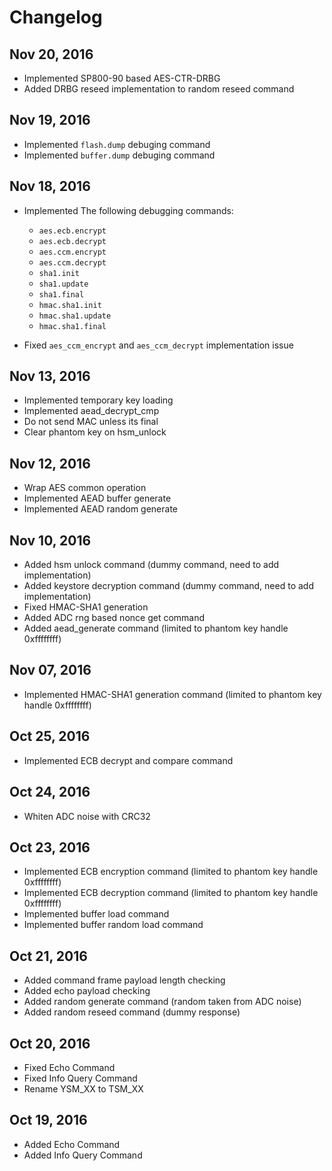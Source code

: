 # Changelog

## Nov 20, 2016
- Implemented SP800-90 based AES-CTR-DRBG
- Added DRBG reseed implementation to random reseed command 

## Nov 19, 2016
- Implemented `flash.dump` debuging command
- Implemented `buffer.dump` debuging command
## Nov 18, 2016
- Implemented The following debugging commands:

    - `aes.ecb.encrypt`
    - `aes.ecb.decrypt`
    - `aes.ccm.encrypt`
    - `aes.ccm.decrypt`
    - `sha1.init`
    - `sha1.update`
    - `sha1.final`
    - `hmac.sha1.init`
    - `hmac.sha1.update`
    - `hmac.sha1.final`
- Fixed `aes_ccm_encrypt` and `aes_ccm_decrypt` implementation issue


## Nov 13, 2016
- Implemented temporary key loading
- Implemented aead_decrypt_cmp
- Do not send MAC unless its final
- Clear phantom key on hsm_unlock

## Nov 12, 2016
- Wrap AES common operation
- Implemented AEAD buffer generate
- Implemented AEAD random generate

## Nov 10, 2016
- Added hsm unlock command (dummy command, need to add implementation)
- Added keystore decryption command (dummy command, need to add implementation)
- Fixed HMAC-SHA1 generation
- Added ADC rng based nonce get command
- Added aead_generate command (limited to phantom key handle 0xffffffff)

## Nov 07, 2016
- Implemented HMAC-SHA1 generation command (limited to phantom key handle 0xffffffff)

## Oct 25, 2016
 - Implemented ECB decrypt and compare command

## Oct 24, 2016
- Whiten ADC noise with CRC32

## Oct 23, 2016
- Implemented ECB encryption command (limited to phantom key handle 0xffffffff)
- Implemented ECB decryption command (limited to phantom key handle 0xffffffff)
- Implemented buffer load command
- Implemented buffer random load command

## Oct 21, 2016
- Added command frame payload length checking
- Added echo payload checking
- Added random generate command (random taken from ADC noise)
- Added random reseed command (dummy response)

## Oct 20, 2016
- Fixed Echo Command
- Fixed Info Query Command
- Rename YSM_XX to TSM_XX

## Oct 19, 2016
- Added Echo Command
- Added Info Query Command
